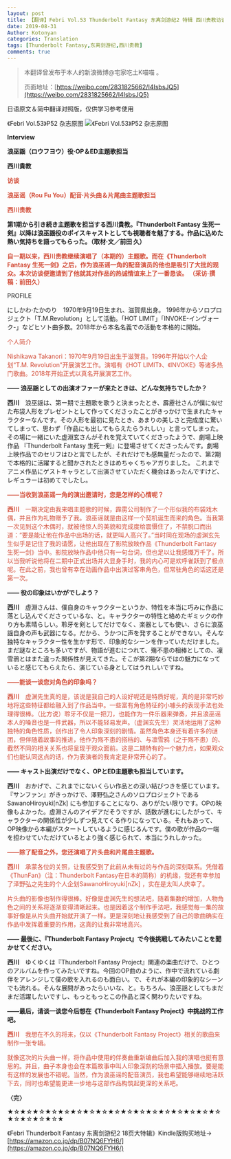 ```yaml
---
layout: post
title: 【翻译】Febri Vol.53 Thunderbolt Fantasy 东离剑游纪2 特辑 西川贵教访谈
date: 2019-08-31
Author: Kotonyan
categories: Translation
tags: [Thunderbolt Fantasy,东离剑游纪,西川贵教]
comments: true
---
```


>本翻译曾发布于本人的新浪微博@宅家吃土K喵喵 。
>
>页面地址：[https://weibo.com/2831825662/I4IsbsJQ5](https://weibo.com/2831825662/I4IsbsJQ5)

日语原文＆简中翻译对照版，仅供学习参考使用

《Febri Vol.53》P52 杂志原图
![《Febri Vol.53》P52 杂志原图](https://wx4.sinaimg.cn/large/a8ca3afegy1g6igyl1mvzj20u01dzkjm.jpg "《Febri Vol.53》P52 杂志原图")

**Interview**

**浪巫謡（ロウフヨウ）役·OP＆ED主題歌担当**

**西川貴教**

<b><font color="#d24a35">访谈</font></b>

<b><font color="#d24a35">浪巫谣（Rou Fu You）配音·片头曲＆片尾曲主题歌担当</font></b>

<b><font color="#d24a35">西川贵教</font></b>

**第1期から引き続き主題歌を担当する西川貴教。『Thunderbolt Fantasy 生死一剣』以降は浪巫謡役のポイスキャストとしても視聴者を魅了する。作品に込めた熱い気持ちを語ってもらった。（取材·文／前田 久）**

<b><font color="#d24a35">自一期以来，西川贵教继续演唱了（本期的）主题歌。而在《Thunderbolt Fantasy 生死一剑》之后，作为浪巫谣一角的配音演员的他也是吸引了大批的观众。本次访谈便邀请到了他就其对作品的热诚情谊来上了一番恳谈。 （采访·撰稿：前田久）</font></b>

PROFILE

にしかわ·たかのり　1970年9月19日生まれ、滋賀県出身。 1996年からソロプロジェクト「T.M.Revolution」として活動。「HOT LIMIT」「INVOKE-インヴォーク-」などヒソト曲多数。2018年から本名名義での活動を本格的に開始。

<font color="#d24a35">个人简介</font>

<font color="#d24a35">Nishikawa Takanori：1970年9月19日出生于滋贺县。1996年开始以个人企划“T.M. Revolution”开展演艺工作。演唱有《HOT LIMIT》、《INVOKE》等诸多热门歌曲。2018年开始正式以真名开展演艺工作。</font>

<b>―― 浪巫謡としての出演オファーが来たときは、どんな気持ちでしたか？</b>

<b>西川</b>　浪巫謡は、第ー期で主題歌を歌うと決まったとき、霹靂社さんが僕に似せた布袋人形をプレゼントとして作ってくださったことがきっかけで生まれたキャラクターなんです。その人形を最初に見たとき、あまりの美しさと完成度に驚いてしまって、思わず「作品にも出してもらえたらうれしい」と言ってしまった。その場に一緒にいた虚淵玄さんがそれを覚えていてくださったようで、劇場上映作品 『Thunderbolt Fantasy 生死一剣』に登場させてくださったんです。劇場上映作品でのセリフはひと言でしたが、それだけでも感無量だったので、第2期で本格的に活躍すると聞かされたときはめちゃくちゃアガりました。 これまでアニメ作品にゲストキャラとして出演させていただく機会はあったんですけど、レギュラーは初めてでしたし。

<font color="#d24a35"><b>——当收到浪巫谣一角的演出邀请时，您是怎样的心情呢？</b></font>

<font color="#d24a35"><b>西川</b>　一期决定由我来唱主题歌的时候，霹雳公司制作了一个形似我的布袋戏木偶，并且作为礼物赠予了我。浪巫谣就是由这样一个契机诞生而来的角色。当我第一次见到这个木偶时，就被他惊人的美貌和完成度给震慑住了，不禁脱口而出道：“要是能让他在作品中出场的话，就更叫人高兴了。”当时同在现场的虚渊玄先生似乎是记住了我的请愿，让他出现在了影院放映作品《Thunderbolt Fantasy 生死一剑》当中。影院放映作品中他只有一句台词，但也足以让我感慨万千了。所以当我听说他将在二期中正式出场并大显身手时，我的内心可是欢呼雀跃到了极点呢。在此之前，我也曾有幸在动画作品中出演过客串角色，但常驻角色的话这还是第一次。</font>

<b>―― 役の印象はいかがでしよう？</b>

<b>西川</b>　虚淵さんは、僕自身のキャラクターというか、特性を本当に巧みに作品に落とし込んでくださっているな、と。キャラクターの特性と絡めたギミックの作り方も素晴らしい。聆牙を剣としてだけでなく、楽器としても使い、さらに浪巫謡自身の声も武器になる。だから、うかつに声を発することができない。そんな独特なキャラクター性を生かす形で、印象的なシーンを作っていただけました。まだ謎なところも多いですが、物語が進むにつれて、殤不患の相棒としての、凜雪鴉とはまた違った関係性が見えてきた。そこが第2期ならではの魅力になっていると感じてもらえたら、演じている身としてはうれしいですね。

<font color="#d24a35"><b>——能谈一谈您对角色的印象吗？</b></font>

<font color="#d24a35"><b>西川</b>　虚渊先生真的是，该说是我自己的人设好呢还是特质好呢，真的是非常巧妙地将这些特征都给融入到了作品当中。一些富有角色特征的小噱头的表现手法也处理得很棒。（比方说）聆牙不仅是一把刀，也能作为一件乐器来弹奏，并且浪巫谣本人的嗓音也是一件武器，所以不能轻易发声。（虚渊玄先生）灵活地运用了这种独特的角色性质，创作出了令人印象深刻的剧情。虽然角色本身还有着许多的谜团，但伴随着故事的推进，他作为殇不患的搭档的、与凛雪鸦（之于殇不患）的、截然不同的相关关系也将呈现于观众面前。这是二期特有的一个魅力点，如果观众们也能认同这点的话，作为表演者的我肯定是非常开心的了。</font>

<b>―― キャスト出演だけでなく、OPとED主題歌も担当しています。</b>

<b>西川</b>　おかげで、これまでにないくらい作品との深い結びつきを感じています。『サンファン』がきっかけで、澤野弘之さんのソロプロジェクトであるSawanoHiroyuki[nZk] にも参加することになり、ありがたい限りです。OPの映像もよかった。虚淵さんのアイデアだそうですが、話数が進むにしたがって、キャラクターの関係性が少しずつ見えてくる作りになっている。それもあって、OP映像から本編がスタートしているように感じるんです。僕の歌が作品の一端を担わせていただけているとより強く感じられて、本当にうれしかった。

<font color="#d24a35"><b>——除了配音之外，您还演唱了片头曲和片尾曲主题歌。</b></font>

<font color="#d24a35"><b>西川</b>　承蒙各位的关照，让我感受到了此前从未有过的与作品的深刻联系。凭借着《ThunFan》（注：Thunderbolt Fantasy在日本的简称）的机缘，我还有幸参加了泽野弘之先生的个人企划SawanoHiroyuki[nZk] ，实在是太叫人庆幸了。</font>

<font color="#d24a35">片头曲的影像也制作得很棒。好像是虚渊先生的想法吧，随着集数的增加，人物角色之间的关系将逐渐变得清晰起来。也是因着这个制作手法吧，我感觉每一集的故事好像是从片头曲开始就开演了一样。更是深刻地让我感受到了自己的歌曲确实在作品中发挥着重要的作用，这真的让我非常地高兴。</font>

<b>―― 最後に、『Thunderbolt Fantasy Project』で今後挑戦してみたいことを聞かせてください。</b>

<b>西川</b>　ゆくゆくは『Thunderbolt Fantasy Project』関連の楽曲だけで、ひとつのアルバムを作ってみたいですね。今回のOP曲のように、作中で流れている劇伴をアレンジして僕の歌を入れるのも面白い。で、それが本編の印象的なシーンでも流れる。そんな展開があったらいいな、と。もちろん、浪巫謡としてもまだまだ活躍したいですし、もっともっとこの作品と深く関わりたいですね。

<b>——最后，请谈一谈您今后想在《Thunderbolt Fantasy Project》中挑战的工作吧。</b></font>

<font color="#d24a35"><b>西川</b>　我想在不久的将来，仅以《Thunderbolt Fantasy Project》相关的歌曲来制作一张专辑。</font>

<font color="#d24a35">就像这次的片头曲一样，将作品中使用的伴奏曲重新编曲后加入我的演唱也挺有意思的。并且，曲子本身也会在本篇故事中叫人印象深刻的场景中插入播放。要是能有这样的发展也不错呢。当然，作为浪巫谣的配音演员，我也希望能够继续地活跃下去，同时也希望能更进一步地与这部作品构筑起更深的关系吧。</font>

<font color="#333333"><b>〈完〉</b></font>

★☆★☆★☆★☆★☆★☆★☆★☆★☆★☆★☆★☆★☆★☆★☆★☆★☆★☆★☆★☆★☆★

《Febri Thunderbolt Fantasy 东离剑游纪2 18页大特辑》Kindle版购买地址→
[https://amazon.co.jp/dp/B07NQ6FYH6/](https://amazon.co.jp/dp/B07NQ6FYH6/)
